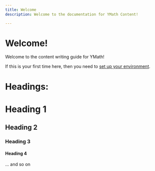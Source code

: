 ```yaml
---
title: Welcome
description: Welcome to the documentation for YMath Content!

---
```


# Welcome!

Welcome to the content writing guide for YMath! 

If this is your first time here, then you need to [set up your environment](./readme.md).

# Headings:

# Heading 1
## Heading 2
### Heading 3
#### Heading 4
... and so on
<!--stackedit_data:
eyJoaXN0b3J5IjpbMTY0ODI2ODg4LDY2NTM5NjY5MF19
-->
